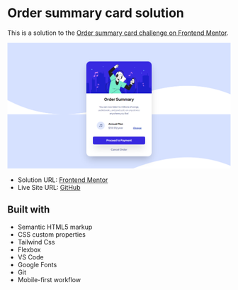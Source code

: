 <h1>Order summary card solution</h1>

This is a solution to the [Order summary card challenge on Frontend Mentor](https://www.frontendmentor.io/challenges/order-summary-component-QlPmajDUj). 


<img src="images/site-image.png"></img>



- Solution URL: [Frontend Mentor](https://www.frontendmentor.io/solutions/order-summary-component-main-MLks8mdqiO)
- Live Site URL: [GitHub](https://kalebemax.github.io/order-summary-component-main/)



<h2>Built with</h2>

- Semantic HTML5 markup
- CSS custom properties
- Tailwind Css
- Flexbox
- VS Code
- Google Fonts
- Git
- Mobile-first workflow


